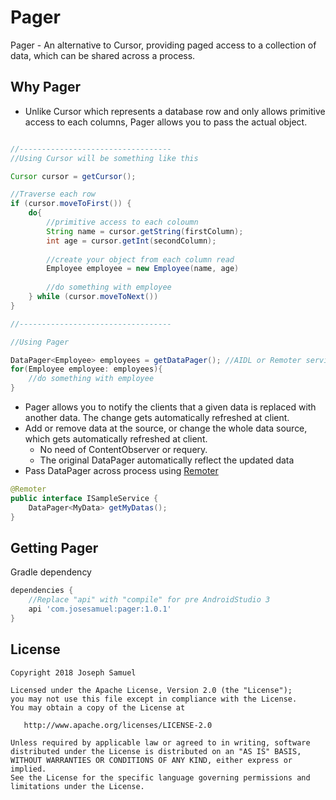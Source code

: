 # Pager

Pager  - An alternative to Cursor, providing paged access to a collection of data, which can be shared across a process.


## Why Pager


* Unlike Cursor which represents a database row and only allows primitive access to each columns, Pager allows you to pass the actual object.

```java

//----------------------------------
//Using Cursor will be something like this

Cursor cursor = getCursor();

//Traverse each row
if (cursor.moveToFirst()) {
	do{
		//primitive access to each coloumn 
		String name = cursor.getString(firstColumn);
		int age = cursor.getInt(secondColumn);
		
		//create your object from each column read
		Employee employee = new Employee(name, age)
		
		//do something with employee
	} while (cursor.moveToNext())
}

//----------------------------------

//Using Pager

DataPager<Employee> employees = getDataPager(); //AIDL or Remoter service call
for(Employee employee: employees){
	//do something with employee
}

```

* Pager allows you to notify the clients that a given data is replaced with another data. The change gets automatically refreshed at client. 
* Add or remove data at the source, or change the whole data source, which gets automatically refreshed at client.
	* No need of ContentObserver or requery. 
	* The original DataPager automatically reflect the updated data
* Pass DataPager across process using [Remoter](http://j.mp/Remoter)

```java
@Remoter
public interface ISampleService {
    DataPager<MyData> getMyDatas();
}

```



Getting Pager
--------

Gradle dependency

```groovy
dependencies {
	//Replace "api" with "compile" for pre AndroidStudio 3
    api 'com.josesamuel:pager:1.0.1'
}
```


License
-------

    Copyright 2018 Joseph Samuel

    Licensed under the Apache License, Version 2.0 (the "License");
    you may not use this file except in compliance with the License.
    You may obtain a copy of the License at

       http://www.apache.org/licenses/LICENSE-2.0

    Unless required by applicable law or agreed to in writing, software
    distributed under the License is distributed on an "AS IS" BASIS,
    WITHOUT WARRANTIES OR CONDITIONS OF ANY KIND, either express or implied.
    See the License for the specific language governing permissions and
    limitations under the License.


